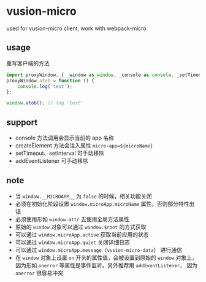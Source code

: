 # vusion-micro

used for vusion-micro client, work with webpack-micro

## usage

重写客户端的方法

```javascript
import proxyWindow, { _window as window, _console as console, _setTimeout as setTimeout, _setInterval as setInterval } from 'vusion-micro';
proxyWindow.atob = function () {
    console.log('test');
};
```

```javascript
window.atob(); // log 'test'
```

## support

+ console 方法调用会显示当前的 app 名称
+ createElement 方法会注入属性 `micro-app=${microName}`
+ setTimeout、setInterval 可手动移除
+ addEventListener 可手动移除

## note

+ 当 `window.__MICROAPP__` 为 `false` 的时候，相关功能关闭
+ 必须在初始化阶段设置 `window.microApp.microName` 属性。否则部分特性出错
+ 必须使用形如 `window.attr` 去使用全局方法属性
+ 原始的 `window` 对象可以通过 `window.$root` 的方式获取
+ 可以通过 `window.microApp.active` 获取当前应用的状态
+ 可以通过 `window.microApp.quiet` 关闭详细日志
+ 可以通过 `window.microApp.message`（`vusion-micro-data`） 进行通信
+ 在 `window` 对象上设置 `on` 开头的属性值，会被设置到原始的 `window` 对象上，因为形如 `onerror` 等属性是事件监听。另外推荐用 `addEventListener`， 因为 `onerror` 很容易冲突
